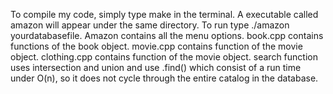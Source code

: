 To compile my code, simply type make in the terminal. A executable called amazon will appear under the same directory. To run type ./amazon yourdatabasefile. Amazon contains all the menu options. book.cpp contains functions of the book object. movie.cpp contains function of the movie object. clothing.cpp contains function of the movie object. search function uses intersection and union and use .find() which consist of a run time under O(n), so it does not cycle through the entire catalog in the database.